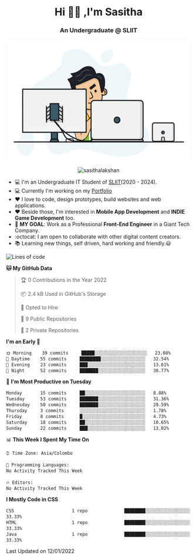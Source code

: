 <h1 align="center">Hi 🙋‍♂️ ,I'm Sasitha</h1>
<!--<h3 align="center">💻An Passionate Junior Trainee Software Developer based on Sri Lanka</h3>-->

<h3 align="center">An Undergraduate @ SLIIT</h3>

<p align="center">
  <img width="540" height="330" src="https://github.com/SasithaLakshan/SasithaLakshan/blob/main/dev.gif">
</p>
<p align="center"> <img src="https://komarev.com/ghpvc/?username=sasithalakshan&label=Profile%20views&color=0e75b6&style=flat" alt="sasithalakshan" /> </p>

- :computer: I'm an Undergraduate IT Student of [SLIIT](https://www.sliit.lk)(2020 - 2024).
- :computer: Currently I'm working on my <a href="https://SasithaLakshan.github.io" target="_blank">Portfolio</a>
- :heart: I love to code, design prototypes, build websites and web applications.
- :heart: Beside those, I'm interested in **Mobile App Development** and **INDIE Game Development** too.
- :electric_plug: **MY GOAL**: Work as a Professional **Front-End Engineer** in a Giant Tech Company.
- :octocat: I am open to collaborate with other digital content creators.
- :books: Learning new things, self driven, hard working and friendly.:smiley:

<!-- <h3 align="left">Tech Stack I'm Using</h3> -->
<!--START_SECTION:waka-->
![Lines of code](https://img.shields.io/badge/From%20Hello%20World%20I%27ve%20Written-585%20lines%20of%20code-blue)

**🐱 My GitHub Data** 

> 🏆 0 Contributions in the Year 2022
 > 
> 📦 2.4 kB Used in GitHub's Storage 
 > 
> 💼 Opted to Hire
 > 
> 📜 9 Public Repositories 
 > 
> 🔑 2 Private Repositories  
 > 
**I'm an Early 🐤** 

```text
🌞 Morning    39 commits     █████░░░░░░░░░░░░░░░░░░░░   23.08% 
🌆 Daytime    55 commits     ████████░░░░░░░░░░░░░░░░░   32.54% 
🌃 Evening    23 commits     ███░░░░░░░░░░░░░░░░░░░░░░   13.61% 
🌙 Night      52 commits     ███████░░░░░░░░░░░░░░░░░░   30.77%

```
📅 **I'm Most Productive on Tuesday** 

```text
Monday       15 commits     ██░░░░░░░░░░░░░░░░░░░░░░░   8.88% 
Tuesday      53 commits     ███████░░░░░░░░░░░░░░░░░░   31.36% 
Wednesday    50 commits     ███████░░░░░░░░░░░░░░░░░░   29.59% 
Thursday     3 commits      ░░░░░░░░░░░░░░░░░░░░░░░░░   1.78% 
Friday       8 commits      █░░░░░░░░░░░░░░░░░░░░░░░░   4.73% 
Saturday     18 commits     ██░░░░░░░░░░░░░░░░░░░░░░░   10.65% 
Sunday       22 commits     ███░░░░░░░░░░░░░░░░░░░░░░   13.02%

```


📊 **This Week I Spent My Time On** 

```text
⌚︎ Time Zone: Asia/Colombo

💬 Programming Languages: 
No Activity Tracked This Week

🔥 Editors: 
No Activity Tracked This Week

```

**I Mostly Code in CSS** 

```text
CSS                      1 repo              ████████░░░░░░░░░░░░░░░░░   33.33% 
HTML                     1 repo              ████████░░░░░░░░░░░░░░░░░   33.33% 
Java                     1 repo              ████████░░░░░░░░░░░░░░░░░   33.33%

```



 Last Updated on 12/01/2022
<!--END_SECTION:waka-->

